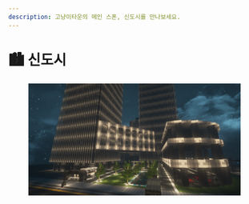 ```yaml
---
description: 고냥이타운의 메인 스폰, 신도시를 만나보세요.
---
```


# 🏙️ 신도시

<figure><img src="../../../.gitbook/assets/2022-08-15_00.16.57.png" alt=""><figcaption></figcaption></figure>
